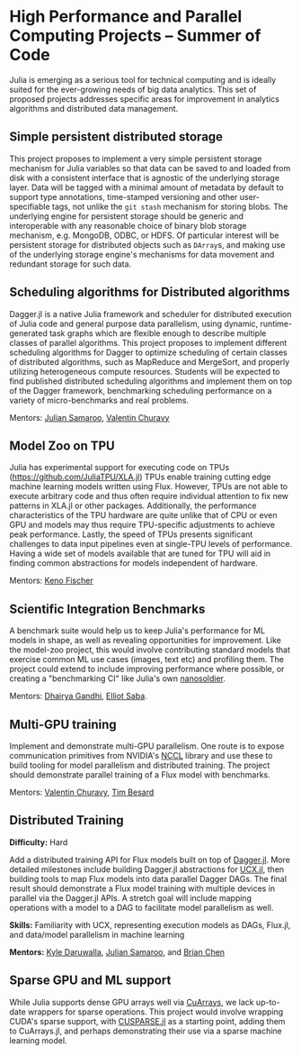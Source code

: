 
# High Performance and Parallel Computing Projects – Summer of Code

Julia is emerging as a serious tool for technical computing and is ideally suited for the ever-growing needs of big data analytics. This set of proposed projects addresses specific areas for improvement in analytics algorithms and distributed data management.

## Simple persistent distributed storage

This project proposes to implement a very simple persistent storage mechanism for Julia variables so that data can be saved to and loaded from disk with a consistent interface that is agnostic of the underlying storage layer. Data will be tagged with a minimal amount of metadata by default to support type annotations, time-stamped versioning and other user-specifiable tags, not unlike the `git stash` mechanism for storing blobs. The underlying engine for persistent storage should be generic and interoperable with any reasonable choice of binary blob storage mechanism, e.g. MongoDB, ODBC, or HDFS. Of particular interest will be persistent storage for distributed objects such as `DArray`s, and making use of the underlying storage engine's mechanisms for data movement and redundant storage for such data.

## Scheduling algorithms for Distributed algorithms

Dagger.jl is a native Julia framework and scheduler for distributed execution of Julia code and general purpose data parallelism, using dynamic, runtime-generated task graphs which are flexible enough to describe multiple classes of parallel algorithms. This project proposes to implement different scheduling algorithms for Dagger to optimize scheduling of certain classes of distributed algorithms, such as MapReduce and MergeSort, and properly utilizing heterogeneous compute resources. Students will be expected to find published distributed scheduling algorithms and implement them on top of the Dagger framework, benchmarking scheduling performance on a variety of micro-benchmarks and real problems.

Mentors: [Julian Samaroo](https://github.com/jpsamaroo), [Valentin Churavy](https://github.com/vchuravy)

## Model Zoo on TPU

Julia has experimental support for executing code on TPUs (https://github.com/JuliaTPU/XLA.jl) TPUs enable training cutting edge machine learning models written using Flux. However, TPUs are not able to execute arbitrary code and thus often require individual attention to fix new patterns in XLA.jl or other packages. Additionally, the performance characteristics of the TPU hardware are quite unlike that of CPU or even GPU and models may thus require TPU-specific adjustments to achieve peak performance. Lastly, the speed of TPUs presents significant challenges to data input pipelines even at single-TPU levels of performance. Having a wide set of models available that are tuned for TPU will aid in finding common abstractions for models independent of hardware.

Mentors: [Keno Fischer](https://github.com/Keno)

## Scientific Integration Benchmarks

A benchmark suite would help us to keep Julia's performance for ML models in shape, as well as revealing opportunities for improvement. Like the model-zoo project, this would involve contributing standard models that exercise common ML use cases (images, text etc) and profiling them. The project could extend to include improving performance where possible, or creating a "benchmarking CI" like Julia's own [nanosoldier](https://github.com/JuliaCI/Nanosoldier.jl).

Mentors: [Dhairya Gandhi](https://github.com/dhairyagandhi96/), [Elliot Saba](https://github.com/staticfloat).

## Multi-GPU training

Implement and demonstrate multi-GPU parallelism. One route is to expose communication primitives from NVIDIA's [NCCL](https://developer.nvidia.com/nccl) library and use these to build tooling for model parallelism and distributed training. The project should demonstrate parallel training of a Flux model with benchmarks.

Mentors: [Valentin Churavy](https://github.com/vchuravy), [Tim Besard](https://github.com/maleadt)

## Distributed Training

**Difficulty:** Hard

Add a distributed training API for Flux models built on top of [Dagger.jl](https://github.com/JuliaParallel/Dagger.jl). More detailed milestones include building Dagger.jl abstractions for [UCX.jl](https://github.com/JuliaParallel/UCX.jl), then building tools to map Flux models into data parallel Dagger DAGs. The final result should demonstrate a Flux model training with multiple devices in parallel via the Dagger.jl APIs. A stretch goal will include mapping operations with a model to a DAG to facilitate model parallelism as well.

**Skills:** Familiarity with UCX, representing execution models as DAGs, Flux.jl, and data/model parallelism in machine learning

**Mentors:** [Kyle Daruwalla](https://github.com/darsnack), [Julian Samaroo](https://github.com/jpsamaroo), and [Brian Chen](https://github.com/ToucheSir)

## Sparse GPU and ML support

While Julia supports dense GPU arrays well via [CuArrays](https://github.com/JuliaGPU/CUSPARSE.jl), we lack up-to-date wrappers for sparse operations. This project would involve wrapping CUDA's sparse support, with [CUSPARSE.jl](https://github.com/JuliaGPU/CUSPARSE.jl) as a starting point, adding them to CuArrays.jl, and perhaps demonstrating their use via a sparse machine learning model.

